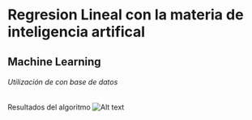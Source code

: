 # Regresion Lineal con la materia de inteligencia artifical
## Machine Learning
###### Utilización de con base de datos
Resultados del algoritmo
![Alt text](/relative/path/to/Figure_1.png?raw=true "Optional Title")